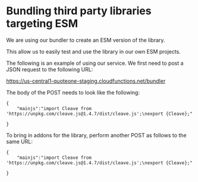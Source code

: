 # Bundling third party libraries targeting ESM
We are using our bundler to create an ESM version of the library.

This allow us to easily test and use the library in our own ESM projects.

The following is an example of using our service. We first need to post a JSON
request to the following URL:

https://us-central1-quoteone-staging.cloudfunctions.net/bundler

The body of the POST needs to look like the following:

```
{
	"mainjs":"import Cleave from 'https://unpkg.com/cleave.js@1.4.7/dist/cleave.js';\nexport {Cleave};"
	
}
```

To bring in addons for the library, perform another POST as follows to the same
URL:

```
{
	"mainjs":"import Cleave from 'https://unpkg.com/cleave.js@1.4.7/dist/cleave.js';\nexport {Cleave};"
	
}
```
